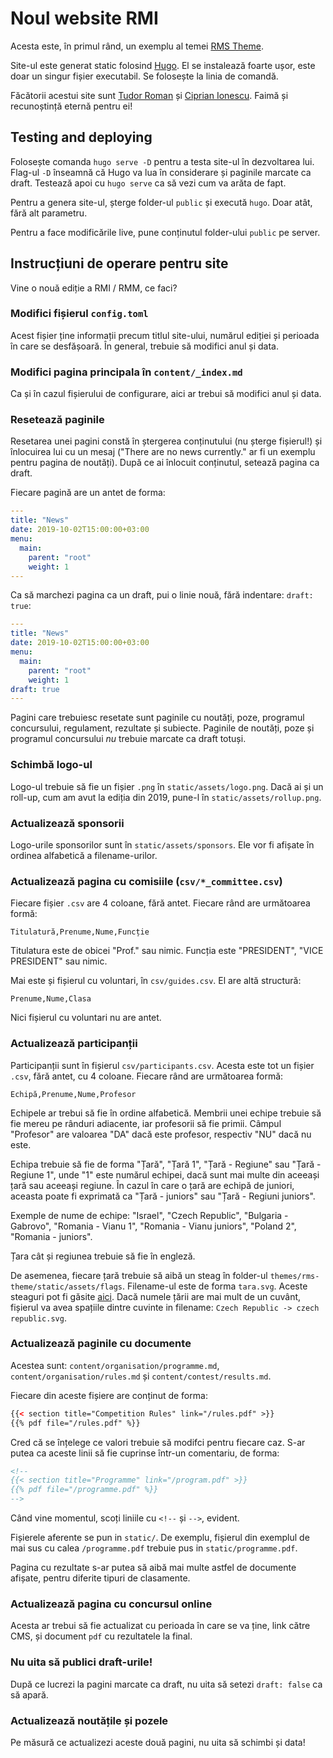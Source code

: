 # Noul website RMI

Acesta este, în primul rând, un exemplu al temei [RMS
Theme](https://github.com/CNITV/rms-theme).

Site-ul este generat static folosind [Hugo](https://gohugo.io/). El se
instalează foarte ușor, este doar un singur fișier executabil. Se folosește la
linia de comandă.

Făcătorii acestui site sunt [Tudor Roman](https://github.com/tudurom) și
[Ciprian Ionescu](https://github.com/cirip). Faimă și recunoștință eternă pentru
ei!

## Testing and deploying

Folosește comanda `hugo serve -D` pentru a testa site-ul în dezvoltarea
lui. Flag-ul `-D` înseamnă că Hugo va lua în considerare și paginile
marcate ca draft. Testează apoi cu `hugo serve` ca să vezi cum va arăta de
fapt.

Pentru a genera site-ul, șterge folder-ul `public` și execută `hugo`.
Doar atât, fără alt parametru.

Pentru a face modificările live, pune conținutul folder-ului `public` pe
server.

## Instrucțiuni de operare pentru site

Vine o nouă ediție a RMI / RMM, ce faci?

### Modifici fișierul `config.toml`

Acest fișier ține informații precum titlul site-ului, numărul ediției și
perioada în care se desfășoară. În general, trebuie să modifici anul și data.

### Modifici pagina principala în `content/_index.md`

Ca și în cazul fișierului de configurare, aici ar trebui să modifici anul și
data.

### Resetează paginile

Resetarea unei pagini constă în ștergerea conținutului (nu șterge fișierul!) și
înlocuirea lui cu un mesaj ("There are no news currently." ar fi un exemplu
pentru pagina de noutăți). După ce ai înlocuit conținutul, setează pagina ca
draft.

Fiecare pagină are un antet de forma:

```yaml
---
title: "News"
date: 2019-10-02T15:00:00+03:00
menu:
  main:
    parent: "root"
    weight: 1
---
```

Ca să marchezi pagina ca un draft, pui o linie nouă, fără indentare: `draft:
true`:

```yaml
---
title: "News"
date: 2019-10-02T15:00:00+03:00
menu:
  main:
    parent: "root"
    weight: 1
draft: true
---
```

Pagini care trebuiesc resetate sunt paginile cu noutăți, poze, programul concursului, regulament,
rezultate și subiecte. Paginile de noutăți, poze și programul concursului _nu_ trebuie marcate ca draft
totuși.

### Schimbă logo-ul

Logo-ul trebuie să fie un fișier `.png` în `static/assets/logo.png`. Dacă ai și
un roll-up, cum am avut la ediția din 2019, pune-l în
`static/assets/rollup.png`.

### Actualizează sponsorii

Logo-urile sponsorilor sunt în `static/assets/sponsors`. Ele vor fi afișate în
ordinea alfabetică a filename-urilor.

### Actualizează pagina cu comisiile (`csv/*_committee.csv`)

Fiecare fișier `.csv` are 4 coloane, fără antet. Fiecare rând are următoarea
formă:

```csv
Titulatură,Prenume,Nume,Funcție
```

Titulatura este de obicei "Prof." sau nimic. Funcția este "PRESIDENT", "VICE
PRESIDENT" sau nimic.

Mai este și fișierul cu voluntari, în `csv/guides.csv`. El are altă
structură:

```csv
Prenume,Nume,Clasa
```

Nici fișierul cu voluntari nu are antet.

### Actualizează participanții

Participanții sunt în fișierul `csv/participants.csv`. Acesta este tot un fișier
`.csv`, fără antet, cu 4 coloane. Fiecare rând are următoarea formă:

```csv
Echipă,Prenume,Nume,Profesor
```

Echipele ar trebui să fie în ordine alfabetică. Membrii unei echipe trebuie să
fie mereu pe rânduri adiacente, iar profesorii să fie primii. Câmpul "Profesor"
are valoarea "DA" dacă este profesor, respectiv "NU" dacă nu este.

Echipa trebuie să fie de forma "Țară", "Țară 1", "Țară - Regiune" sau "Țară -
Regiune 1", unde "1" este numărul echipei, dacă sunt mai multe din aceeași țară
sau aceeași regiune. În cazul în care o țară are echipă de juniori, aceasta
poate fi exprimată ca "Țară - juniors" sau "Țară - Regiuni juniors".

Exemple de nume de echipe: "Israel", "Czech Republic", "Bulgaria - Gabrovo",
"Romania - Vianu 1", "Romania - Vianu juniors", "Poland 2", "Romania - juniors".

Țara cât și regiunea trebuie să fie în engleză.

De asemenea, fiecare țară trebuie să aibă un steag în folder-ul
`themes/rms-theme/static/assets/flags`. Filename-ul este de forma `tara.svg`.
Aceste steaguri pot fi găsite
[aici](https://hjnilsson.github.io/country-flags/). Dacă numele țării are mai
mult de un cuvânt, fișierul va avea spațiile dintre cuvinte in filename: `Czech
Republic -> czech republic.svg`.

### Actualizează paginile cu documente

Acestea sunt: `content/organisation/programme.md`,
`content/organisation/rules.md` și `content/contest/results.md`.

Fiecare din aceste fișiere are conținut de forma:

```html
{{< section title="Competition Rules" link="/rules.pdf" >}}
{{% pdf file="/rules.pdf" %}}
```

Cred că se înțelege ce valori trebuie să modifci pentru fiecare caz.
S-ar putea ca aceste linii să fie cuprinse într-un comentariu, de forma:

```html
<!--
{{< section title="Programme" link="/program.pdf" >}}
{{% pdf file="/programme.pdf" %}}
-->
```

Când vine momentul, scoți liniile cu `<!--` și `-->`, evident.

Fișierele aferente se pun in `static/`. De exemplu, fișierul din exemplul de mai
sus cu calea `/programme.pdf` trebuie pus in `static/programme.pdf`.

Pagina cu rezultate s-ar putea să aibă mai multe astfel de documente
afișate, pentru diferite tipuri de clasamente.

### Actualizează pagina cu concursul online

Acesta ar trebui să fie actualizat cu perioada în care se va ține, link către
CMS, și document `pdf` cu rezultatele la final.

### Nu uita să publici draft-urile!

După ce lucrezi la pagini marcate ca draft, nu uita să setezi `draft: false`
ca să apară.

### Actualizează noutățile și pozele

Pe măsură ce actualizezi aceste două pagini, nu uita să schimbi și data!

